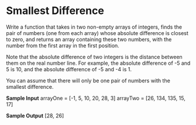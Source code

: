 # Smallest Difference


  Write a function that takes in two non-empty arrays of integers, finds the
  pair of numbers (one from each array) whose absolute difference is closest to
  zero, and returns an array containing these two numbers, with the number from
  the first array in the first position.


  Note that the absolute difference of two integers is the distance between
  them on the real number line. For example, the absolute difference of -5 and 5
  is 10, and the absolute difference of -5 and -4 is 1.


  You can assume that there will only be one pair of numbers with the smallest
  difference.

**Sample Input**
arrayOne = [-1, 5, 10, 20, 28, 3]
arrayTwo = [26, 134, 135, 15, 17]

**Sample Output**
[28, 26]
